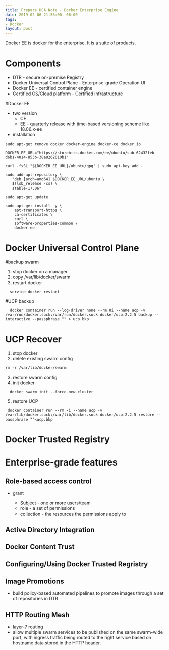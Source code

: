 ```yaml
---
title: Prepare DCA Note - Docker Enterprise Engine
date: 2019-02-06 21:56:00 -06:00
tags:
- Docker
layout: post
---
```


Docker EE is docker for the enterprise. It is a suite of products.
<!--more-->

# Components

  * DTR - secure on-premise Registry
  * Docker Universal Control Plane - Enterprise-grade Operation UI
  * Docker EE - certified container engine
  * Certified OS/Cloud platform - Certified infrastructure

#Docker EE

  * two version
    * CE
    * EE - quarterly release with time-based versioning scheme like 18.06.x-ee 
  * installation

~~~
sudo apt-get remove docker docker-engine docker-ce docker.io

DOCKER_EE_URL="https://storebits.docker.com/ee/ubuntu/sub-62432feb-d6b1-4014-853b-38a8262010b1"

curl -fsSL "${DOCKER_EE_URL}/ubuntu/gpg" | sudo apt-key add -

sudo add-apt-repository \
   "deb [arch=amd64] $DOCKER_EE_URL/ubuntu \
   $(lsb_release -cs) \
   stable-17.06"

sudo apt-get update

sudo apt-get install -y \
    apt-transport-https \
    ca-certificates \
    curl \
    software-properties-common \
    docker-ee
~~~

# Docker Universal Control Plane

#backup swarm
 1. stop docker on a manager
 2. copy /var/lib/docker/swarm
 3. restart docker 

~~~
  service docker restart
~~~
#UCP backup

~~~
  docker container run --log-driver none --rm 0i --name ucp -v /var/run/docker.sock:/var/run/docker.sock docker/ucp:2.2.5 backup --interactive --passphrase "" > ucp.bkp
~~~

# UCP Recover

1. stop docker
2. delete existing swarm config

~~~
rm -r /var/lib/docker/swarm
~~~

3. restore swarm config
4. init docker 

~~~
  docker swarm init --force-new-cluster
~~~

5. restore UCP

~~~
 docker container run --rm -i --name ucp -v /var/lib/docker.sock:/var/lib/docker.sock docker/ucp:2.2.5 restore --passphrase ""<ucp.bkp
~~~

# Docker Trusted Registry 

# Enterprise-grade features

## Role-based access control

  * grant

    - Subject - one or more users/team
    - role - a set of permissions
    - collection - the resources the permissions apply to

## Active Directory Integration
## Docker Content Trust
## Configuring/Using Docker Trusted Regristry
## Image Promotions

  * build policy-based automated pipelines to promote images through a set of repositories in DTR
## HTTP Routing Mesh
  * layer-7 routing
  * allow multiple swarm services to be published on the same swarm-wide port, with ingress traffic being routed to the right service based on hostname data stored in the HTTP header.

